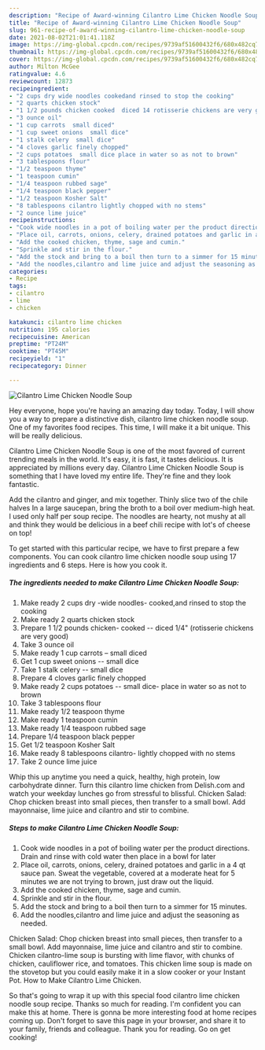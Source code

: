 ```yaml
---
description: "Recipe of Award-winning Cilantro Lime Chicken Noodle Soup"
title: "Recipe of Award-winning Cilantro Lime Chicken Noodle Soup"
slug: 961-recipe-of-award-winning-cilantro-lime-chicken-noodle-soup
date: 2021-08-02T21:01:41.118Z
image: https://img-global.cpcdn.com/recipes/9739af51600432f6/680x482cq70/cilantro-lime-chicken-noodle-soup-recipe-main-photo.jpg
thumbnail: https://img-global.cpcdn.com/recipes/9739af51600432f6/680x482cq70/cilantro-lime-chicken-noodle-soup-recipe-main-photo.jpg
cover: https://img-global.cpcdn.com/recipes/9739af51600432f6/680x482cq70/cilantro-lime-chicken-noodle-soup-recipe-main-photo.jpg
author: Milton McGee
ratingvalue: 4.6
reviewcount: 12873
recipeingredient:
- "2 cups dry wide noodles cookedand rinsed to stop the cooking"
- "2 quarts chicken stock"
- "1 1/2 pounds chicken cooked  diced 14 rotisserie chickens are very good"
- "3 ounce oil"
- "1 cup carrots  small diced"
- "1 cup sweet onions  small dice"
- "1 stalk celery  small dice"
- "4 cloves garlic finely chopped"
- "2 cups potatoes  small dice place in water so as not to brown"
- "3 tablespoons flour"
- "1/2 teaspoon thyme"
- "1 teaspoon cumin"
- "1/4 teaspoon rubbed sage"
- "1/4 teaspoon black pepper"
- "1/2 teaspoon Kosher Salt"
- "8 tablespoons cilantro lightly chopped with no stems"
- "2 ounce lime juice"
recipeinstructions:
- "Cook wide noodles in a pot of boiling water per the product directions. Drain and rinse with cold water then place in a bowl for later"
- "Place oil, carrots, onions, celery, drained potatoes and garlic in a 4 qt sauce pan. Sweat the vegetable, covered at a moderate heat for 5 minutes we are not trying to brown, just draw out the liquid."
- "Add the cooked chicken, thyme, sage and cumin."
- "Sprinkle and stir in the flour."
- "Add the stock and bring to a boil then turn to a simmer for 15 minutes."
- "Add the noodles,cilantro and lime juice and adjust the seasoning as needed."
categories:
- Recipe
tags:
- cilantro
- lime
- chicken

katakunci: cilantro lime chicken 
nutrition: 195 calories
recipecuisine: American
preptime: "PT24M"
cooktime: "PT45M"
recipeyield: "1"
recipecategory: Dinner

---
```



![Cilantro Lime Chicken Noodle Soup](https://img-global.cpcdn.com/recipes/9739af51600432f6/680x482cq70/cilantro-lime-chicken-noodle-soup-recipe-main-photo.jpg)

Hey everyone, hope you're having an amazing day today. Today, I will show you a way to prepare a distinctive dish, cilantro lime chicken noodle soup. One of my favorites food recipes. This time, I will make it a bit unique. This will be really delicious.

Cilantro Lime Chicken Noodle Soup is one of the most favored of current trending meals in the world. It's easy, it is fast, it tastes delicious. It is appreciated by millions every day. Cilantro Lime Chicken Noodle Soup is something that I have loved my entire life. They're fine and they look fantastic.

Add the cilantro and ginger, and mix together. Thinly slice two of the chile halves In a large saucepan, bring the broth to a boil over medium-high heat. I used only half per soup recipe. The noodles are hearty, not mushy at all and think they would be delicious in a beef chili recipe with lot&#39;s of cheese on top!


To get started with this particular recipe, we have to first prepare a few components. You can cook cilantro lime chicken noodle soup using 17 ingredients and 6 steps. Here is how you cook it.

<!--inarticleads1-->

##### The ingredients needed to make Cilantro Lime Chicken Noodle Soup:

1. Make ready 2 cups dry -wide noodles- cooked,and rinsed to stop the cooking
1. Make ready 2 quarts chicken stock
1. Prepare 1 1/2 pounds chicken- cooked -- diced 1/4&#34; (rotisserie chickens are very good)
1. Take 3 ounce oil
1. Make ready 1 cup carrots – small diced
1. Get 1 cup sweet onions -- small dice
1. Take 1 stalk celery -- small dice
1. Prepare 4 cloves garlic finely chopped
1. Make ready 2 cups potatoes -- small dice- place in water so as not to brown
1. Take 3 tablespoons flour
1. Make ready 1/2 teaspoon thyme
1. Make ready 1 teaspoon cumin
1. Make ready 1/4 teaspoon rubbed sage
1. Prepare 1/4 teaspoon black pepper
1. Get 1/2 teaspoon Kosher Salt
1. Make ready 8 tablespoons cilantro- lightly chopped with no stems
1. Take 2 ounce lime juice


Whip this up anytime you need a quick, healthy, high protein, low carbohydrate dinner. Turn this cilantro lime chicken from Delish.com and watch your weekday lunches go from stressful to blissful. Chicken Salad: Chop chicken breast into small pieces, then transfer to a small bowl. Add mayonnaise, lime juice and cilantro and stir to combine. 

<!--inarticleads2-->

##### Steps to make Cilantro Lime Chicken Noodle Soup:

1. Cook wide noodles in a pot of boiling water per the product directions. Drain and rinse with cold water then place in a bowl for later
1. Place oil, carrots, onions, celery, drained potatoes and garlic in a 4 qt sauce pan. Sweat the vegetable, covered at a moderate heat for 5 minutes we are not trying to brown, just draw out the liquid.
1. Add the cooked chicken, thyme, sage and cumin.
1. Sprinkle and stir in the flour.
1. Add the stock and bring to a boil then turn to a simmer for 15 minutes.
1. Add the noodles,cilantro and lime juice and adjust the seasoning as needed.


Chicken Salad: Chop chicken breast into small pieces, then transfer to a small bowl. Add mayonnaise, lime juice and cilantro and stir to combine. Chicken cilantro-lime soup is bursting with lime flavor, with chunks of chicken, cauliflower rice, and tomatoes. This chicken lime soup is made on the stovetop but you could easily make it in a slow cooker or your Instant Pot. How to Make Cilantro Lime Chicken. 

So that's going to wrap it up with this special food cilantro lime chicken noodle soup recipe. Thanks so much for reading. I'm confident you can make this at home. There is gonna be more interesting food at home recipes coming up. Don't forget to save this page in your browser, and share it to your family, friends and colleague. Thank you for reading. Go on get cooking!
